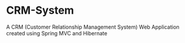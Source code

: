 # CRM-System
A CRM (Customer Relationship Management System) Web Application created using Spring MVC and Hibernate
